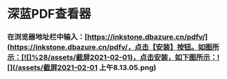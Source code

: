 # 深蓝PDF查看器

### 在浏览器地址栏中输入：[https://inkstone.dbazure.cn/pdfv/](https://inkstone.dbazure.cn/pdfv/，点击【安装】按钮。如图所示：[![]%28/assets/截屏2021-02-01)，点击安装，如下图所示：![](/assets/截屏2021-02-01 上午8.13.05.png)



